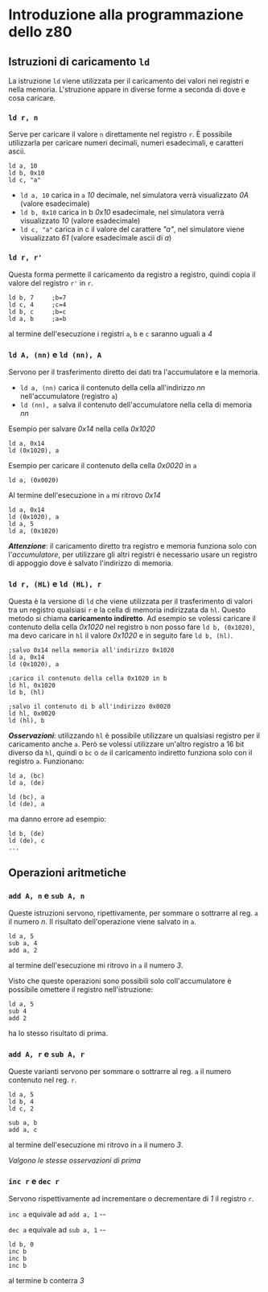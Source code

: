 # Introduzione alla programmazione dello z80
## Istruzioni di caricamento `ld`
La istruzione `ld` viene utilizzata per il caricamento dei valori nei registri e nella memoria. L'struzione appare in diverse forme a seconda di dove e cosa caricare.


### `ld r, n`
Serve per caricare il valore `n` direttamente nel registro `r`. È possibile utilizzarla per caricare numeri decimali, numeri esadecimali, e caratteri ascii.
```
ld a, 10
ld b, 0x10
ld c, "a"
```
- `ld a, 10` carica in `a` *10* decimale, nel simulatora verrà visualizzato *0A* (valore esadecimale)
- `ld b, 0x10` carica in b *0x10* esadecimale, nel simulatora verrà visualizzato *10* (valore esadecimale)
- `ld c, "a"` carica in c il valore del carattere *"a"*, nel simulatore viene visualizzato *61* (valore esadecimale ascii di *a*)


### `ld r, r'`
Questa forma permette il caricamento da registro a registro, quindi copia il valore del registro `r'` in `r`.
```
ld b, 7     ;b=7
ld c, 4     ;c=4
ld b, c     ;b=c
ld a, b     ;a=b
```
al termine dell'esecuzione i registri `a`, `b` e `c` saranno uguali a *4*


### `ld A, (nn)` e `ld (nn), A`
Servono per il trasferimento diretto dei dati tra l'accumulatore e la memoria.
- `ld a, (nn)` carica il contenuto della cella all'indirizzo *nn* nell'accumulatore (registro `a`)
- `ld (nn), a` salva il contenuto dell'accumulatore nella cella di memoria *nn*

Esempio per salvare *0x14* nella cella *0x1020*
```
ld a, 0x14
ld (0x1020), a
```

Esempio per caricare il contenuto della cella *0x0020* in `a`
```
ld a, (0x0020)
```
Al termine dell'esecuzione in `a` mi ritrovo *0x14*
```
ld a, 0x14
ld (0x1020), a
ld a, 5
ld a, (0x1020)
```

***Attenzione***: il caricamento diretto tra registro e memoria funziona solo con l'*accumulatore*, per utilizzare gli altri registri è necessario usare un registro di appoggio dove è salvato l'indirizzo di memoria.


### `ld r, (HL)` e `ld (HL), r`
Questa è la versione di `ld` che viene utilizzata per il trasferimento di valori tra un registro qualsiasi `r` e la cella di memoria indirizzata da `hl`.
Questo metodo si chiama **caricamento indiretto**.
Ad esempio se volessi caricare il contenuto della cella *0x1020* nel registro `b` non posso fare `ld b, (0x1020)`, ma devo caricare in `hl` il valore *0x1020* e in seguito fare `ld b, (hl)`.
```
;salvo 0x14 nella memoria all'indirizzo 0x1020
ld a, 0x14
ld (0x1020), a

;carico il contenuto della cella 0x1020 in b
ld hl, 0x1020
ld b, (hl)

;salvo il contenuto di b all'indirizzo 0x0020
ld hl, 0x0020
ld (hl), b
```
***Osservazioni***: utilizzando `hl` è possibile utilizzare un qualsiasi registro per il caricamento anche `a`.
Però se volessi utilizzare un'altro registro a 16 bit diverso da `hl`, quindi o `bc` o `de` il caricamento indiretto funziona solo con il registro `a`.
Funzionano:
```
ld a, (bc)
ld a, (de)

ld (bc), a
ld (de), a
```
ma danno errore ad esempio:
```
ld b, (de)
ld (de), c
...
```

## Operazioni aritmetiche
### `add A, n` e `sub A, n`
Queste istruzioni servono, ripettivamente, per sommare o sottrarre al reg. `a` il numero *n*.
Il risultato dell'operazione viene salvato in `a`.
```
ld a, 5
sub a, 4
add a, 2
```
al termine dell'esecuzione mi ritrovo in `a` il numero *3*.

Visto che queste operazioni sono possibili solo coll'accumulatore è possibile omettere il registro nell'istruzione:
```
ld a, 5
sub 4
add 2
```
ha lo stesso risultato di prima.

### `add A, r` e `sub A, r`
Queste varianti servono per sommare o sottrarre al reg. `a` il numero contenuto nel reg. `r`.
```
ld a, 5
ld b, 4
ld c, 2

sub a, b
add a, c
```
al termine dell'esecuzione mi ritrovo in `a` il numero *3*.

*Valgono le stesse osservazioni di prima*

### `inc r` e `dec r`
Servono rispettivamente ad incrementare o decrementare di *1* il registro `r`.

`inc a` equivale ad `add a, 1` --

`dec a` equivale ad `sub a, 1` --

```
ld b, 0
inc b
inc b
inc b
```
al termine b conterra *3*